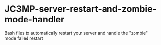 # JC3MP-server-restart-and-zombie-mode-handler
Bash files to automatically restart your server and handle the "zombie" mode failed restart

